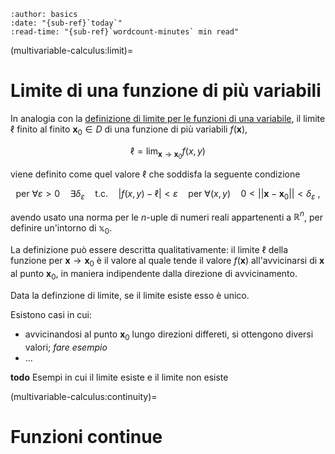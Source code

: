 ```{article-info}
:author: basics
:date: "{sub-ref}`today`"
:read-time: "{sub-ref}`wordcount-minutes` min read"
```

(multivariable-calculus:limit)=
# Limite di una funzione di più variabili

In analogia con la [definizione di limite per le funzioni di una variabile](infinitesimal-calculus:limits:def), il limite $\ell$ finito al finito $\mathbf{x}_0 \in D$ di una funzione di più variabili $f(\mathbf{x})$,

$$\ell = \lim_{\mathbf{x} \rightarrow \mathbf{x}_0} f(x,y)$$

 viene definito come quel valore $\ell$ che soddisfa la seguente condizione

$$\text{per } \forall \varepsilon > 0 \quad \exists \delta_{\varepsilon} \quad \text{t.c.} \quad |f(x,y) - \ell| < \varepsilon \quad \text{per } \forall (x,y) \quad 0 < || \mathbf{x} - \mathbf{x}_0|| < \delta_\varepsilon \ ,$$

avendo usato una norma per le $n$-uple di numeri reali appartenenti a $\mathbb{R}^n$, per definire un'intorno di $\mathbb{x}_0$.

La definizione può essere descritta qualitativamente: il limite $\ell$ della funzione per $\mathbf{x} \rightarrow \mathbf{x}_0$ è il valore al quale tende il valore $f(\mathbf{x})$ all'avvicinarsi di $\mathbf{x}$ al punto $\mathbf{x}_0$, in maniera indipendente dalla direzione di avvicinamento. 

Data la definzione di limite, se il limite esiste esso è unico.

Esistono casi in cui:
- avvicinandosi al punto $\mathbf{x}_0$ lungo direzioni differeti, si ottengono diversi valori; *fare esempio*
- ...

**todo** Esempi in cui il limite esiste e il limite non esiste

(multivariable-calculus:continuity)=
# Funzioni continue



<!--
Il limite di una funzione $f$ a valori reali di due variabili reali $x,y$, $\mathbf{x} := (x,y) \in \mathbb{R}^2$ 

 $$f(x,y): \ D \in \mathbb{R}^2 \rightarrow \mathbb{R} \ ,$$

essa ha limite $\ell$ per $\mathbf{x} \rightarrow \mathbf{x}_0$,

  $$\ell = \lim_{(x,y) \rightarrow (x_0,y_0)} f(x,y) = \lim_{\mathbf{x} \rightarrow \mathbf{x}_0} f(x,y)$$

se 
-->
